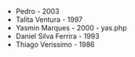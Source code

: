 
- Pedro - 2003 
- Talita Ventura - 1997
- Yasmin Marques - 2000 - yas.php
- Daniel Silva Ferrira - 1993
- Thiago Verissimo - 1986

